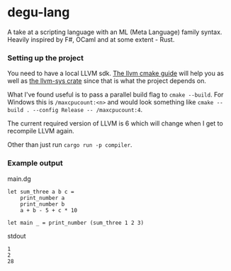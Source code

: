 # degu-lang

A take at a scripting language with an ML (Meta Language) family syntax. Heavily inspired by F#, OCaml and at some extent - Rust.

### Setting up the project

You need to have a local LLVM sdk. [The llvm cmake guide](https://llvm.org/docs/CMake.html) will help you as well as [the llvm-sys crate](https://crates.io/crates/llvm-sys) since that is what the project depends on.

What I've found useful is to pass a parallel build flag to `cmake --build`. For Windows this is `/maxcpucount:<n>` and would look something like `cmake --build . --config Release -- /maxcpucount:4`.

The current required version of LLVM is 6 which will change when I get to recompile LLVM again.

Other than just run `cargo run -p compiler`.

### Example output

main.dg
```f#
let sum_three a b c =
    print_number a
    print_number b
    a + b - 5 + c * 10

let main _ = print_number (sum_three 1 2 3)
```

stdout
```
1
2
28
```
